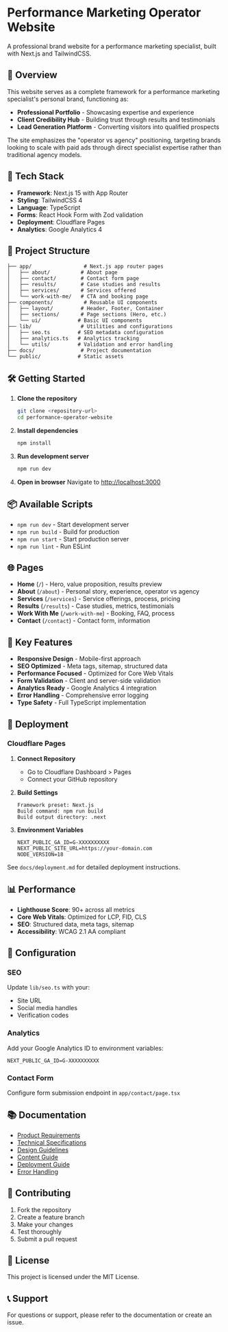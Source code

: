# Performance Marketing Operator Website

A professional brand website for a performance marketing specialist, built with Next.js and TailwindCSS.

## 🎯 Overview

This website serves as a complete framework for a performance marketing specialist's personal brand, functioning as:
- **Professional Portfolio** - Showcasing expertise and experience
- **Client Credibility Hub** - Building trust through results and testimonials  
- **Lead Generation Platform** - Converting visitors into qualified prospects

The site emphasizes the "operator vs agency" positioning, targeting brands looking to scale with paid ads through direct specialist expertise rather than traditional agency models.

## 🚀 Tech Stack

- **Framework**: Next.js 15 with App Router
- **Styling**: TailwindCSS 4
- **Language**: TypeScript
- **Forms**: React Hook Form with Zod validation
- **Deployment**: Cloudflare Pages
- **Analytics**: Google Analytics 4

## 📁 Project Structure

```
├── app/                 # Next.js app router pages
│   ├── about/          # About page
│   ├── contact/        # Contact form page
│   ├── results/        # Case studies and results
│   ├── services/       # Services offered
│   └── work-with-me/   # CTA and booking page
├── components/          # Reusable UI components
│   ├── layout/         # Header, Footer, Container
│   ├── sections/       # Page sections (Hero, etc.)
│   └── ui/            # Basic UI components
├── lib/                # Utilities and configurations
│   ├── seo.ts         # SEO metadata configuration
│   ├── analytics.ts   # Analytics tracking
│   └── utils/         # Validation and error handling
├── docs/               # Project documentation
└── public/            # Static assets
```

## 🛠️ Getting Started

1. **Clone the repository**
   ```bash
   git clone <repository-url>
   cd performance-operator-website
   ```

2. **Install dependencies**
   ```bash
   npm install
   ```

3. **Run development server**
   ```bash
   npm run dev
   ```

4. **Open in browser**
   Navigate to [http://localhost:3000](http://localhost:3000)

## 📦 Available Scripts

- `npm run dev` - Start development server
- `npm run build` - Build for production
- `npm run start` - Start production server
- `npm run lint` - Run ESLint

## 🌐 Pages

- **Home** (`/`) - Hero, value proposition, results preview
- **About** (`/about`) - Personal story, experience, operator vs agency
- **Services** (`/services`) - Service offerings, process, pricing
- **Results** (`/results`) - Case studies, metrics, testimonials
- **Work With Me** (`/work-with-me`) - Booking, FAQ, process
- **Contact** (`/contact`) - Contact form, information

## 🎨 Key Features

- **Responsive Design** - Mobile-first approach
- **SEO Optimized** - Meta tags, sitemap, structured data
- **Performance Focused** - Optimized for Core Web Vitals
- **Form Validation** - Client and server-side validation
- **Analytics Ready** - Google Analytics 4 integration
- **Error Handling** - Comprehensive error logging
- **Type Safety** - Full TypeScript implementation

## 🚀 Deployment

### Cloudflare Pages

1. **Connect Repository**
   - Go to Cloudflare Dashboard > Pages
   - Connect your GitHub repository

2. **Build Settings**
   ```
   Framework preset: Next.js
   Build command: npm run build
   Build output directory: .next
   ```

3. **Environment Variables**
   ```
   NEXT_PUBLIC_GA_ID=G-XXXXXXXXXX
   NEXT_PUBLIC_SITE_URL=https://your-domain.com
   NODE_VERSION=18
   ```

See `docs/deployment.md` for detailed deployment instructions.

## 📊 Performance

- **Lighthouse Score**: 90+ across all metrics
- **Core Web Vitals**: Optimized for LCP, FID, CLS
- **SEO**: Structured data, meta tags, sitemap
- **Accessibility**: WCAG 2.1 AA compliant

## 🔧 Configuration

### SEO
Update `lib/seo.ts` with your:
- Site URL
- Social media handles
- Verification codes

### Analytics
Add your Google Analytics ID to environment variables:
```
NEXT_PUBLIC_GA_ID=G-XXXXXXXXXX
```

### Contact Form
Configure form submission endpoint in `app/contact/page.tsx`

## 📚 Documentation

- [Product Requirements](docs/prd.md)
- [Technical Specifications](docs/tech-spec.md)
- [Design Guidelines](docs/design-guidelines.md)
- [Content Guide](docs/content-guide.md)
- [Deployment Guide](docs/deployment.md)
- [Error Handling](docs/error-handling.md)

## 🤝 Contributing

1. Fork the repository
2. Create a feature branch
3. Make your changes
4. Test thoroughly
5. Submit a pull request

## 📄 License

This project is licensed under the MIT License.

## 📞 Support

For questions or support, please refer to the documentation or create an issue. 